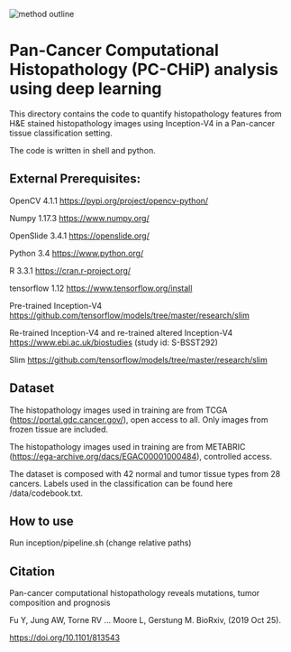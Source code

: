 ![method outline](https://github.com/yufu2015/PathImaging/blob/master/readme.png)

# Pan-Cancer Computational Histopathology (PC-CHiP) analysis using deep learning

This directory contains the code to quantify histopathology features from H&E stained histopathology images using Inception-V4 in a Pan-cancer tissue classification setting.

The code is written in shell and python.


## External Prerequisites:
OpenCV 4.1.1 
https://pypi.org/project/opencv-python/

Numpy 1.17.3 
https://www.numpy.org/

OpenSlide 3.4.1
https://openslide.org/

Python 3.4
https://www.python.org/

R 3.3.1
https://cran.r-project.org/ 

tensorflow 1.12
https://www.tensorflow.org/install

Pre-trained Inception-V4
https://github.com/tensorflow/models/tree/master/research/slim

Re-trained Inception-V4 and re-trained altered Inception-V4
https://www.ebi.ac.uk/biostudies (study id: S-BSST292)

Slim 
https://github.com/tensorflow/models/tree/master/research/slim

## Dataset

The histopathology images used in training are from TCGA (https://portal.gdc.cancer.gov/), open access to all. Only images from frozen tissue are included.

The histopathology images used in training are from METABRIC (https://ega-archive.org/dacs/EGAC00001000484), controlled access.

The dataset is composed with 42 normal and tumor tissue types from 28 cancers. Labels used in the classification can be found here /data/codebook.txt.

## How to use
Run inception/pipeline.sh (change relative paths)

## Citation
Pan-cancer computational histopathology reveals mutations, tumor composition and prognosis

Fu Y, Jung AW, Torne RV … Moore L, Gerstung M. BioRxiv, (2019 Oct 25). 

https://doi.org/10.1101/813543



